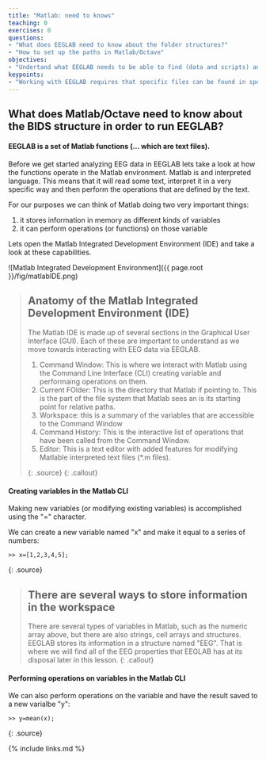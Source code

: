 ```yaml
---
title: "Matlab: need to knows"
teaching: 0
exercises: 0
questions:
- "What does EEGLAB need to know about the folder structures?"
- "How to set up the paths in Matlab/Octave"
objectives:
- "Undertand what EEGLAB needs to be able to find (data and scripts) and how to tell it where to find them."
keypoints:
- "Working with EEGLAB requires that specific files can be found in specific locations"
---
```


## What does Matlab/Octave need to know about the BIDS structure in order to run EEGLAB?

#### **EEGLAB is a set of Matlab functions (... which are text files).**

Before we get started analyzing EEG data in EEGLAB lets take a look at how the functions operate in the Matlab environment. Matlab is and interpreted language. This means that it will read some text, interpret it in a very specific way and then perform the operations that are defined by the text.

For our purposes we can think of Matlab doing two very important things:
1. it stores information in memory as different kinds of variables
2. it can perform operations (or functions) on those variable

Lets open the Matlab Integrated Development Environment (IDE) and take a look at these capabilities.

![Matlab Integrated Development Environment]({{ page.root }}/fig/matlabIDE.png)

> ## Anatomy of the Matlab Integrated Development Environment (IDE)
> The Matlab IDE is made up of several sections in the Graphical User Interface (GUI). Each of these are important to understand as we move towards interacting with EEG data via EEGLAB.
> 1. Command Window: This is where we interact with Matlab using the Command Line Interface (CLI) creating variable and performaing operations on them.
> 2. Current FOlder: This is the directory that Matlab if pointing to. This is the part of the file system that Matlab sees an is its starting point for relative paths.
> 3. Workspace: this is a summary of the variables that are accessible to the Command Window
> 4. Command History: This is the interactive list of operations that have been called from the Command Window.
> 5. Editor: This is a text editor with added features for modifying Matlable interpreted text files (*.m files). 
>
> {: .source}
{: .callout}

#### **Creating variables in the Matlab CLI**
Making new variables (or modifying existing variables) is accomplished using the "=" character.

We can create a new variable named "x" and make it equal to a series of numbers:
~~~
>> x=[1,2,3,4,5];
~~~
{: .source}

> ## There are several ways to store information in the workspace
>There are several types of variables in Matlab, such as the numeric array above, but there are also strings, cell arrays and structures. EEGLAB stores its information in a structure named "EEG". That is where we will find all of the EEG properties that EEGLAB has at its disposal later in this lesson.
{: .callout}

#### **Performing operations on variables in the Matlab CLI**

We can also perform operations on the variable and have the result saved to a new varialbe "y":
~~~
>> y=mean(x);
~~~
{: .source}

{% include links.md %}

